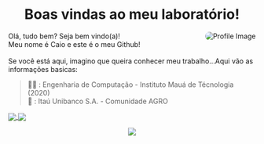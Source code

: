 <h1 align="center"><strong>Boas vindas ao meu laboratório!</strong></h1>

<a>
  <img src="https://github.com/caramujox.png" alt="Profile Image" align="right" style="border-radius:2rem">
</a>
<p align="left"> 
  Olá, tudo bem? Seja bem vindo(a)!<br> Meu nome é Caio e este é o meu Github!<br><br> 
  Se você está aqui, imagino que queira conhecer meu trabalho...Aqui vão as informações basicas:

> 👨‍🎓 : Engenharia de Computação - Instituto Mauá de Técnologia (2020)<br>
> 🏢 : Itaú Unibanco S.A. - Comunidade AGRO<br>

</p>
<a href="https://github.com/caramujox/github-readme-stats">
  <img align="center" src="https://github-readme-stats.vercel.app/api?username=caramujox&show_icons=true&theme=chartreuse-dark">
</a>
<a href="https://github.com/caramujox/convoychat">
  <img align="center" src="https://github-readme-stats.vercel.app/api/top-langs/?username=caramujox&layout=compact&theme=chartreuse-dark" />
</a>

<br>

<p align="center">
  <a href="https://www.linkedin.com/in/caramujox/" alt="Linkedin">
  <img src="https://img.shields.io/badge/-Linkedin-0e76a8?style=flat-square&logo=Linkedin&logoColor=white" /></a>
</p>
